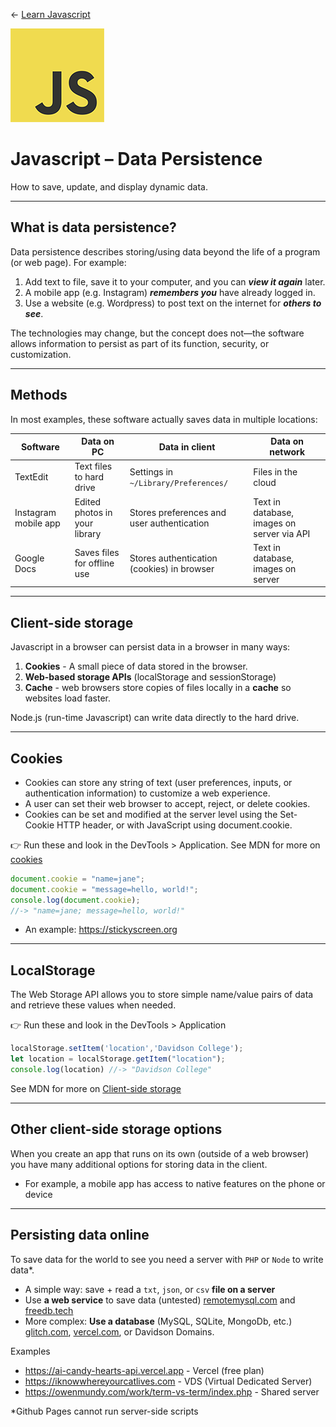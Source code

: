 <!-- paginate: true -->

← [Learn Javascript](../../)

<a href="../../"><img width="150" src="../../assets/img/logos/logo-javascript-150w.png"></a>

# Javascript – Data Persistence

How to save, update, and display dynamic data.




---

## What is data persistence?

Data persistence describes storing/using data beyond the life of a program (or web page). For example:

1. Add text to file, save it to your computer, and you can ***view it again*** later.
1. A mobile app (e.g. Instagram) ***remembers you*** have already logged in.
1. Use a website (e.g. Wordpress) to post text on the internet for ***others to see***.

The technologies may change, but the concept does not—the software allows information to persist as part of its function, security, or customization.



---

## Methods

In most examples, these software actually saves data in multiple locations:

Software | Data on PC | Data in client | Data on network
--- | --- | --- | ---
TextEdit | Text files to hard drive | Settings in `~/Library/Preferences/` | Files in the cloud
Instagram mobile app | Edited photos in your library | Stores preferences and user authentication | Text in database, images on server via API
Google Docs | Saves files for offline use | Stores authentication (cookies) in browser | Text in database, images on server





---

## Client-side storage

Javascript in a browser can persist data in a browser in many ways:

1. **Cookies** - A small piece of data stored in the browser.
1. **Web-based storage APIs** (localStorage and sessionStorage)
1. **Cache** - web browsers store copies of files locally in a **cache** so websites load faster.

Node.js (run-time Javascript) can write data directly to the hard drive.




---

## Cookies

- Cookies can store any string of text (user preferences, inputs, or authentication information) to customize a web experience.
- A user can set their web browser to accept, reject, or delete cookies.
- Cookies can be set and modified at the server level using the Set-Cookie HTTP header, or with JavaScript using document.cookie.

👉 Run these and look in the DevTools > Application. See MDN for more on [cookies](https://developer.mozilla.org/en-US/docs/Web/HTTP/Cookies)

```js
document.cookie = "name=jane";
document.cookie = "message=hello, world!";
console.log(document.cookie);
//-> "name=jane; message=hello, world!"
```

- An example: https://stickyscreen.org 



---

## LocalStorage

The Web Storage API allows you to store simple name/value pairs of data and retrieve these values when needed. 

👉 Run these and look in the DevTools > Application

```js
localStorage.setItem('location','Davidson College');
let location = localStorage.getItem("location");
console.log(location) //-> "Davidson College"
```

See MDN for more on [Client-side storage](https://developer.mozilla.org/en-US/docs/Learn/JavaScript/Client-side_web_APIs/Client-side_storage)







---

## Other client-side storage options

When you create an app that runs on its own (outside of a web browser) you have many additional options for storing data in the client.
- For example, a mobile app has access to native features on the phone or device



---

## Persisting data online

To save data for the world to see you need a server with `PHP` or `Node` to write data*.

- A simple way: save + read a `txt`, `json`, or `csv` **file on a server**
- Use **a web service** to save data (untested) [remotemysql.com](https://remotemysql.com/) and [freedb.tech](https://freedb.tech/)
- More complex: **Use a database** (MySQL, SQLite, MongoDb, etc.) [glitch.com](https://glitch.com/), [vercel.com](https://vercel.com/), or Davidson Domains.

Examples
- https://ai-candy-hearts-api.vercel.app - Vercel (free plan)
- https://iknowwhereyourcatlives.com - VDS (Virtual Dedicated Server)
- https://owenmundy.com/work/term-vs-term/index.php - Shared server

<div class="caption slides-small">
	*Github Pages cannot run server-side scripts
</div>

